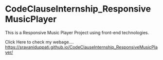 # CodeClauseInternship_ResponsiveMusicPlayer

This is a Responsive Music Player Project using front-end technologies.

Click Here to check my webage....
https://sravaniduppati.github.io/CodeClauseInternship_ResponsiveMusicPlayer/
